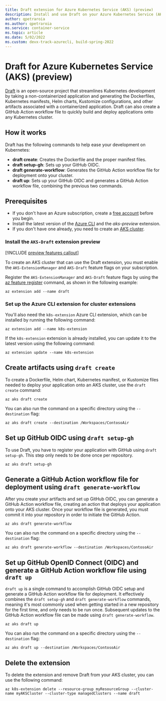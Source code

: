 ```yaml
---
title: Draft extension for Azure Kubernetes Service (AKS) (preview)
description: Install and use Draft on your Azure Kubernetes Service (AKS) cluster using the Draft extension.
author: qpetraroia
ms.author: qpetraroia
ms.service: container-service
ms.topic: article
ms.date: 5/02/2022
ms.custom: devx-track-azurecli, build-spring-2022
---
```


# Draft for Azure Kubernetes Service (AKS) (preview)

[Draft](https://github.com/Azure/draft) is an open-source project that streamlines Kubernetes development by taking a non-containerized application and generating the Dockerfiles, Kubernetes manifests, Helm charts, Kustomize configurations, and other artifacts associated with a containerized application. Draft can also create a GitHub Action workflow file to quickly build and deploy applications onto any Kubernetes cluster.

## How it works

Draft has the following commands to help ease your development on Kubernetes:

- **draft create**: Creates the Dockerfile and the proper manifest files.
- **draft setup-gh**: Sets up your GitHub OIDC.
- **draft generate-workflow**: Generates the GitHub Action workflow file for deployment onto your cluster.
- **draft up**: Sets up your GitHub OIDC and generates a GitHub Action workflow file, combining the previous two commands.

## Prerequisites

- If you don't have an Azure subscription, create a [free account](https://azure.microsoft.com/free/?WT.mc_id=A261C142F) before you begin.
- Install the latest version of the [Azure CLI](/cli/azure/install-azure-cli-windows) and the *aks-preview* extension.
- If you don't have one already, you need to create an [AKS cluster][deploy-cluster].

### Install the `AKS-Draft` extension preview

[!INCLUDE [preview features callout](./includes/preview/preview-callout.md)]

To create an AKS cluster that can use the Draft extension, you must enable the `AKS-ExtensionManager` and `AKS-Draft` feature flags on your subscription.

Register the `AKS-ExtensionManager` and `AKS-Draft` feature flags by using the [az feature register][az-feature-register] command, as shown in the following example:

```azurecli-interactive
az extension add --name draft
```

### Set up the Azure CLI extension for cluster extensions

You'll also need the `k8s-extension` Azure CLI extension, which can be installed by running the following command:
  
```azurecli-interactive
az extension add --name k8s-extension
```

If the `k8s-extension` extension is already installed, you can update it to the latest version using the following command:

```azurecli-interactive
az extension update --name k8s-extension
```

## Create artifacts using `draft create`

To create a Dockerfile, Helm chart, Kubernetes manifest, or Kustomize files needed to deploy your application onto an AKS cluster, use the `draft create` command:

```azure-cli-interactive
az aks draft create
```

You can also run the command on a specific directory using the `--destination` flag:

```azure-cli-interactive
az aks draft create --destination /Workspaces/ContosoAir
```

## Set up GitHub OIDC using `draft setup-gh`

To use Draft, you have to register your application with GitHub using `draft setup-gh`. This step only needs to be done once per repository.

```azure-cli-interactive
az aks draft setup-gh
```

## Generate a GitHub Action workflow file for deployment using `draft generate-workflow`

After you create your artifacts and set up GitHub OIDC, you can generate a GitHub Action workflow file, creating an action that deploys your application onto your AKS cluster. Once your workflow file is generated, you must commit it into your repository in order to initiate the GitHub Action.

```azure-cli-interactive
az aks draft generate-workflow
```

You can also run the command on a specific directory using the `--destination` flag:

```azure-cli-interactive
az aks draft generate-workflow --destination /Workspaces/ContosoAir
```

## Set up GitHub OpenID Connect (OIDC) and generate a GitHub Action workflow file using `draft up`

`draft up` is a single command to accomplish GitHub OIDC setup and generate a GitHub Action workflow file for deployment. It effectively combines the `draft setup-gh` and `draft generate-workflow` commands, meaning it's most commonly used when getting started in a new repository for the first time, and only needs to be run once. Subsequent updates to the GitHub Action workflow file can be made using `draft generate-workflow`.

```azure-cli-interactive
az aks draft up
```

You can also run the command on a specific directory using the `--destination` flag:

```azure-cli-interactive
az aks draft up --destination /Workspaces/ContosoAir
```

## Delete the extension

To delete the extension and remove Draft from your AKS cluster, you can use the following command: 

```azure-cli-interactive
az k8s-extension delete --resource-group myResourceGroup --cluster-name myAKSCluster --cluster-type managedClusters --name draft
```

<!-- LINKS INTERNAL -->
[deploy-cluster]: ./tutorial-kubernetes-deploy-cluster.md
[az-feature-register]: /cli/azure/feature#az-feature-register
[az-feature-list]: /cli/azure/feature#az-feature-list
[az-provider-register]: /cli/azure/provider#az-provider-register
[sample-application]: ./quickstart-dapr.md
[k8s-version-support-policy]: ./supported-kubernetes-versions.md?tabs=azure-cli#kubernetes-version-support-policy